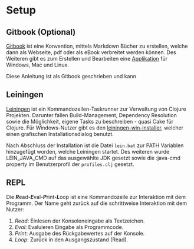 # Setup

## Gitbook (Optional)

[Gitbook](http://www.gitbook.io/) ist eine Konvention, mittels Markdown Bücher zu erstellen, welche dann als Webseite, pdf oder als eBook verbreitet werden können. Des Weiteren gibt es zum Erstellen und Bearbeiten eine [Applikation](https://github.com/GitbookIO/editor/releases) für Windows, Mac und Linux.

Diese Anleitung ist als Gitbook geschrieben und kann

## Leiningen

[Leiningen](http://leiningen.org/) ist ein Kommandozeilen-Taskrunner zur Verwaltung von Clojure Projekten. Darunter fallen Build-Management, Dependency Resolution sowie die Möglichkeit, eigene Tasks zu beschreiben - quasi Cake für Clojure. Für Windows-Nutzer gibt es den [leiningen-win-installer](http://leiningen-win-installer.djpowell.net/), welcher einen grafischen Installationsdialog benutzt.

Nach Abschluss der Installation ist die Datei ``lein.bat`` zur PATH Variablen hinzugefügt worden, welche Leiningen startet. Des weiteren wurde LEIN_JAVA_CMD auf das ausgewählte JDK gesetzt sowie die :java-cmd property im Benutzerprofil der ``profiles.clj`` gesetzt.

## REPL

Die ***R***ead-***E***val-***P***rint-***L***oop ist eine Kommandozeile zur Interaktion mit dem Programm. Der Name geht zurück auf die schrittweise Interaktion mit dem Nutzer:

1. *Read*: Einlesen der Konsoleneingabe als Textzeichen.
2. *Eval*: Evaluieren Eingabe als Programmcode.
3. *Print*: Ausgabe des Rückgabewertes auf der Konsole.
4. *Loop*: Zurück in den Ausgangszustand (Read).

